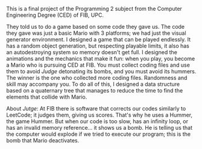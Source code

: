 This is a final project of the Programming 2 subject from the Computer Engineering Degree (CED) of FIB, UPC.

They told us to do a game based on some code they gave us. The code they gave was just a basic Mario with 3 platforms; we had just the visual generator environment.
I designed a game that can be played endlessly. It has a random object generation, but respecting playable limits, it also has an autodestroying system so memory doesn't get full.
I designed the animations and the mechanics that make it fun: when you play, you become a Mario who is pursuing CED at FIB. You must collect coding files and use them to avoid _Judge_ detonating its bombs, and you must avoid its hummers. The winner is the one who collected more coding files. Randomness and skill may accompany you.
To do all of this, I designed a data structure based on a quaternary tree that manages to reduce the time to find the elements that collide with Mario.


About _Jutge_: At FIB there is software that corrects our codes similarly to LeetCode; it judges them, giving us scores. That's why he uses a Hummer, the game Hummer. But when our code is too slow, has an infinity loop, or has an invalid memory reference... it shows us a bomb. He is telling us that the computer would explode if we tried to execute our program; this is the bomb that Mario deactivates.
